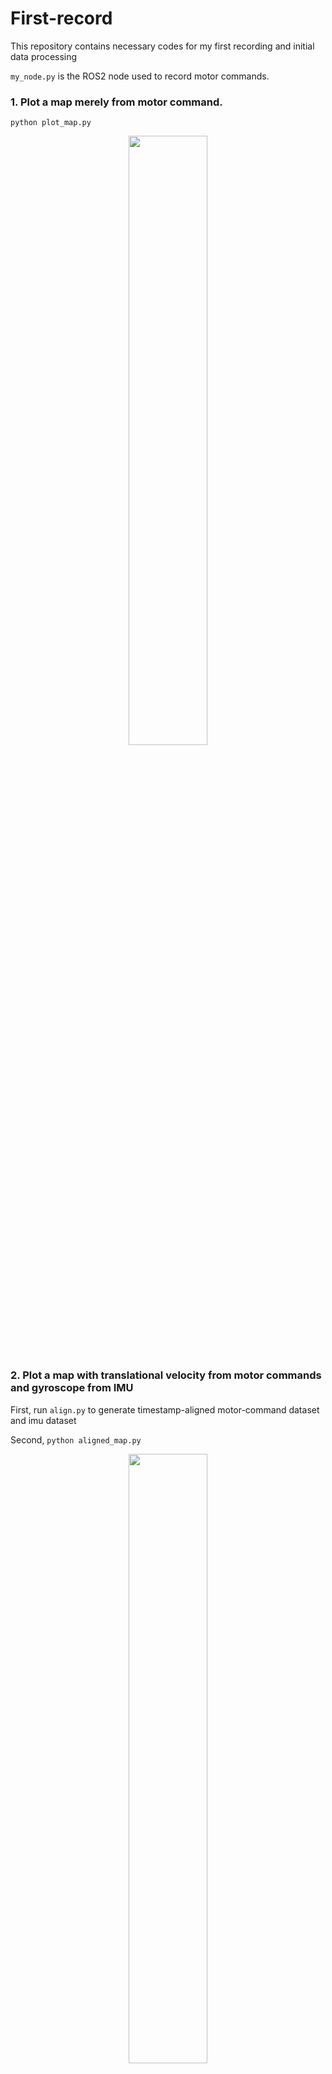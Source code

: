 # First-record
This repository contains necessary codes for my first recording and initial data processing

```my_node.py``` is the ROS2 node used to record motor commands.

### 1. Plot a map merely from motor command.
```python plot_map.py``` 
<p align="center">
<img src="https://github.com/niart/first_record/blob/710ecb5cac7bc13c5d935f7b82239cdbc1d2b397/merely_motor_command0.png" width=50% height=50%>
</p>

### 2. Plot a map with translational velocity from motor commands and gyroscope from IMU 
First, run ```align.py``` to generate timestamp-aligned motor-command dataset and imu dataset

Second, ```python aligned_map.py```
<p align="center">
<img src="https://github.com/niart/first_record/blob/710ecb5cac7bc13c5d935f7b82239cdbc1d2b397/map_motor_imu0.png" width=50% height=50%>
</p>

### 3. Have a look at the drifts of events and IMU
run ```python vpr_davis_dataloader.py``` and will obtain:
<p align="center">
<img src="https://github.com/niart/first_record/blob/6cf3beb9aea5517b2d52d51430c4c6bd8168f446/drift.png" width=50% height=50%>
</p>

### 4. The ground truth trajectory from motion capture system:
run ```python vpr_davis_dataloader.py``` and will obtain:
<p align="center">
<img src="https://github.com/niart/first_record/blob/6cf3beb9aea5517b2d52d51430c4c6bd8168f446/ground_truth.png" width=50% height=50%>
</p>
